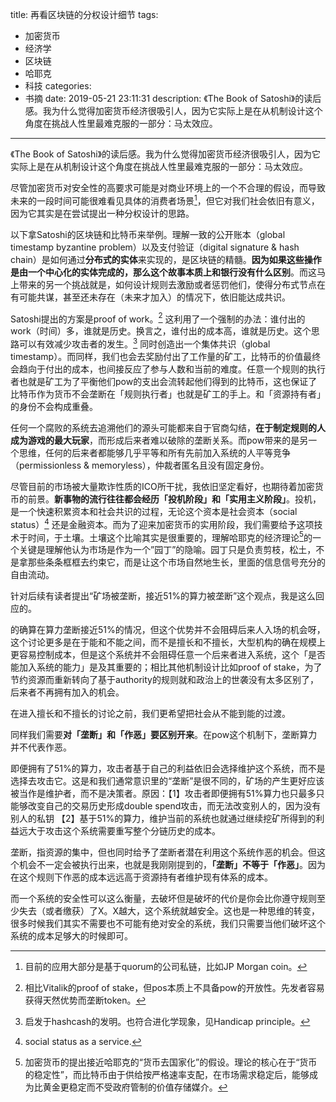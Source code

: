 title: 再看区块链的分权设计细节
tags:
  - 加密货币
  - 经济学
  - 区块链
  - 哈耶克
  - 科技
categories:
  - 书摘
date: 2019-05-21 23:11:31
description: 《The Book of Satoshi》的读后感。我为什么觉得加密货币经济很吸引人，因为它实际上是在从机制设计这个角度在挑战人性里最难克服的一部分：马太效应。
---

《The Book of Satoshi》的读后感。我为什么觉得加密货币经济很吸引人，因为它实际上是在从机制设计这个角度在挑战人性里最难克服的一部分：马太效应。

尽管加密货币对安全性的高要求可能是对商业环境上的一个不合理的假设，而导致未来的一段时间可能很难看见具体的消费者场景[^1]，但它对我们社会依旧有意义，因为它其实是在尝试提出一种分权设计的思路。

以下拿Satoshi的区块链和比特币来举例。理解一致的公开账本（global timestamp byzantine problem）以及支付验证（digital signature & hash chain）是如何通过**分布式的实体**来实现的，是区块链的精髓。**因为如果这些操作是由一个中心化的实体完成的，那么这个故事本质上和银行没有什么区别**。而这马上带来的另一个挑战就是，如何设计规则去激励或者惩罚他们，使得分布式节点在有可能共谋，甚至还未存在（未来才加入）的情况下，依旧能达成共识。

Satoshi提出的方案是proof of work。[^2] 这利用了一个强制的办法：谁付出的work（时间）多，谁就是历史。换言之，谁付出的成本高，谁就是历史。这个思路可以有效减少攻击者的发生。[^3] 同时创造出一个集体共识（global timestamp）。而同样，我们也会去奖励付出了工作量的矿工，比特币的价值最终会趋向于付出的成本，也间接反应了参与人数和当前的难度。任意一个规则的执行者也就是矿工为了平衡他们pow的支出会流转起他们得到的比特币，这也保证了比特币作为货币不会垄断在「规则执行者」也就是矿工的手上。和「资源持有者」的身份不会构成重叠。

任何一个腐败的系统去追溯他们的源头可能都来自于官商勾结，**在于制定规则的人成为游戏的最大玩家**，而形成后来者难以破除的垄断关系。而pow带来的是另一个思维，任何的后来者都能够几乎平等和所有先前加入系统的人平等竞争（permissionless & memoryless），仲裁者匿名且没有固定身份。

尽管目前的市场被大量欺诈性质的ICO所干扰，我依旧坚定看好，也期待着加密货币的前景。**新事物的流行往往都会经历「投机阶段」和「实用主义阶段」**。投机，是一个快速积累资本和社会共识的过程，无论这个资本是社会资本（social status）[^4] 还是金融资本。而为了迎来加密货币的实用阶段，我们需要给予这项技术于时间，于土壤。土壤这个比喻其实是很重要的，理解哈耶克的经济理论[^5]的一个关键是理解他认为市场是作为一个”园丁”的隐喻。园丁只是负责剪枝，松土，不是拿那些条条框框去约束它，而是让这个市场自然地生长，里面的信息信号充分的自由流动。 

针对后续有读者提出“矿场被垄断，接近51%的算力被垄断”这个观点，我是这么回应的。 

的确算在算力垄断接近51%的情况，但这个优势并不会阻碍后来人入场的机会呀，这个讨论更多是在于能和不能之间，而不是擅长和不擅长，大型机构的确在规模上更容易控制成本，但是这个系统并不会阻碍任意一个后来者进入系统，这个「是否能加入系统的能力」是及其重要的；相比其他机制设计比如proof of stake，为了节约资源而重新转向了基于authority的规则就和政治上的世袭没有太多区别了，后来者不再拥有加入的机会。

在进入擅长和不擅长的讨论之前，我们更希望把社会从不能到能的过渡。

同样我们需要**对「垄断」和「作恶」要区别开来**。在pow这个机制下，垄断算力并不代表作恶。

即便拥有了51%的算力，攻击者基于自己的利益依旧会选择维护这个系统，而不是选择去攻击它。这是和我们通常意识里的“垄断”是很不同的，矿场的产生更好应该被当作是维护者，而不是决策者。原因：【1】攻击者即便拥有51%算力也只最多只能够改变自己的交易历史形成double spend攻击，而无法改变别人的，因为没有别人的私钥 【2】基于51%的算力，维护当前的系统也就通过继续挖矿所得到的利益远大于攻击这个系统需要重写整个分链历史的成本。

垄断，指资源的集中，但也同时给予了垄断者潜在利用这个系统作恶的机会。但这个机会不一定会被执行出来，也就是我刚刚提到的，**「垄断」不等于「作恶」**。因为在这个规则下作恶的成本远远高于资源持有者维护现有体系的成本。

而一个系统的安全性可以这么衡量，去破坏但是破坏的代价是你会比你遵守规则至少失去（或者缴获）了X。X越大，这个系统就越安全。这也是一种思维的转变，很多时候我们其实不需要也不可能有绝对安全的系统，我们只需要当他们破坏这个系统的成本足够大的时候即可。

[^1]: 目前的应用大部分是基于quorum的公司私链，比如JP Morgan coin。
[^2]: 相比Vitalik的proof of stake，但pos本质上不具备pow的开放性。先发者容易获得天然优势而垄断token。
[^3]: 启发于hashcash的发明。也符合进化学现象，见Handicap principle。
[^4]: social status as a service.
[^5]: 加密货币的提出接近哈耶克的“货币去国家化”的假设。理论的核心在于“货币的稳定性”，而比特币由于供给按严格速率支配，在市场需求稳定后，能够成为比黄金更稳定而不受政府管制的价值存储媒介。

